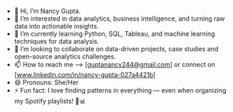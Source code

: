 - 👋 Hi, I’m Nancy Gupta.
- 👀 I’m interested in data analytics, business intelligence, and turning raw data into actionable insights.
- 🌱 I’m currently learning Python, SQL, Tableau, and machine learning techniques for data analysis.
- 💞️ I’m looking to collaborate on data-driven projects, case studies and open-source analytics challenges.
- 📫 How to reach me --> [guptanancy244@gmail.com] or connect on [www.linkedin.com/in/nancy-gupta-027a4421b]
- 😄 Pronouns: She/Her
- ⚡ Fun fact: I love finding patterns in everything — even when organizing my Spotify playlists! 🎵📊

<!---
nancygupta-244/nancygupta-244 is a ✨ special ✨ repository because its `README.md` (this file) appears on your GitHub profile.
You can click the Preview link to take a look at your changes.
--->
